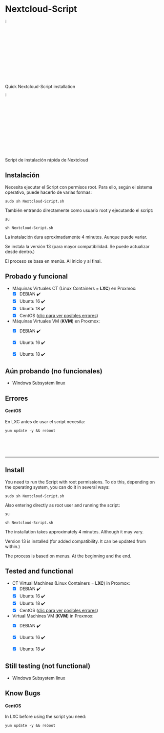# Nextcloud-Script
<a href="#install"><img src="https://images.emojiterra.com/twitter/v11/512px/1f1fa-1f1f8.png" alt="usa" width="5%"></a>

Quick Nextcloud-Script installation 

<a href="#instalación"><img src="https://images.emojiterra.com/twitter/v11/128px/1f1ea-1f1f8.png" alt="spanish" width="5%"></a>

Script de instalación rápida de Nextcloud<br>


## Instalación

Necesita ejecutar el Script con permisos root. Para ello, según el sistema operativo, puede hacerlo de varias formas:

```
sudo sh Nextcloud-Script.sh
```

También entrando directamente como usuario root y ejecutando el script:

```
su
```
```
sh Nextcloud-Script.sh
```

La instalación dura aproximadamente 4 minutos. Aunque puede variar.

Se instala la versión 13 (para mayor compatibilidad. Se puede actualizar desde dentro.)

El proceso se basa en menús. Al inicio y al final. 

## Probado y funcional

- Máquinas Virtuales CT (Linux Containers = **LXC**) en Proxmox:
  - [x]  DEBIAN  :heavy_check_mark:
  - [x]  Ubuntu 16  :heavy_check_mark:
  - [x]  Ubuntu 18  :heavy_check_mark:
  - [x]  CentOS  (<a href="#errores">clic para ver posibles errores</a>)
- Máquinas Virtuales VM (**KVM**) en Proxmox: 
  - [x]  DEBIAN  :heavy_check_mark:
  - [x]  Ubuntu 16  :heavy_check_mark:
  - [x]  Ubuntu 18  :heavy_check_mark:


## Aún probando (no funcionales)

- Windows Subsystem linux

## Errores

#### CentOS
En LXC antes de usar el script necesita:
```
yum update -y && reboot
```
<br/>
<br/>
<br/>

___


## Install

You need to run the Script with root permissions. To do this, depending on the operating system, you can do it in several ways:
```
sudo sh Nextcloud-Script.sh
```

Also entering directly as root user and running the script:
```
su
```
```
sh Nextcloud-Script.sh
```

The installation takes approximately 4 minutes. Although it may vary.

Version 13 is installed (for added compatibility. It can be updated from within.)

The process is based on menus. At the beginning and the end.

## Tested and functional

- CT Virtual Machines (Linux Containers = **LXC**) in Proxmox:
  - [x]  DEBIAN  :heavy_check_mark:
  - [x]  Ubuntu 16  :heavy_check_mark:
  - [x]  Ubuntu 18  :heavy_check_mark:
  - [x]  CentOS  (<a href="#errores">clic para ver posibles errores</a>)
- Virtual Machines VM (**KVM**) in Proxmox: 
  - [x]  DEBIAN  :heavy_check_mark:
  - [x]  Ubuntu 16  :heavy_check_mark:
  - [x]  Ubuntu 18  :heavy_check_mark:


## Still testing (not functional)

- Windows Subsystem linux

## Know Bugs

#### CentOS
In LXC before using the script you need:
```
yum update -y && reboot
```
